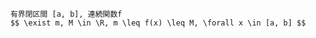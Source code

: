 
        有界閉区間 [a, b], 連続関数f
        $$ \exist m, M \in \R, m \leq f(x) \leq M, \forall x \in [a, b] $$